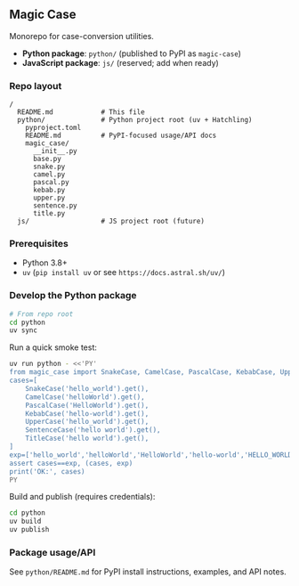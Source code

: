 ## Magic Case

Monorepo for case-conversion utilities.

- **Python package**: `python/` (published to PyPI as `magic-case`)
- **JavaScript package**: `js/` (reserved; add when ready)

### Repo layout
```text
/
  README.md            # This file
  python/              # Python project root (uv + Hatchling)
    pyproject.toml
    README.md          # PyPI-focused usage/API docs
    magic_case/
      __init__.py
      base.py
      snake.py
      camel.py
      pascal.py
      kebab.py
      upper.py
      sentence.py
      title.py
  js/                  # JS project root (future)
```

### Prerequisites
- Python 3.8+
- `uv` (`pip install uv` or see `https://docs.astral.sh/uv/`)

### Develop the Python package
```bash
# From repo root
cd python
uv sync
```

Run a quick smoke test:
```bash
uv run python - <<'PY'
from magic_case import SnakeCase, CamelCase, PascalCase, KebabCase, UpperCase, SentenceCase, TitleCase
cases=[
    SnakeCase('hello_world').get(),
    CamelCase('helloWorld').get(),
    PascalCase('HelloWorld').get(),
    KebabCase('hello-world').get(),
    UpperCase('hello_world').get(),
    SentenceCase('hello world').get(),
    TitleCase('hello world').get(),
]
exp=['hello_world','helloWorld','HelloWorld','hello-world','HELLO_WORLD','Hello world','Hello World']
assert cases==exp, (cases, exp)
print('OK:', cases)
PY
```

Build and publish (requires credentials):
```bash
cd python
uv build
uv publish
```

### Package usage/API
See `python/README.md` for PyPI install instructions, examples, and API notes. 